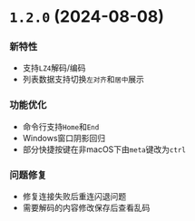 # `1.2.0` (2024-08-08)

### 新特性

* 支持`LZ4`解码/编码
* 列表数据支持切换`左对齐`和`居中`展示

### 功能优化

* 命令行支持`Home`和`End`
* Windows窗口阴影回归
* 部分快捷按键在非macOS下由`meta`键改为`ctrl`

### 问题修复

* 修复连接失败后重连闪退问题
* 需要解码的内容修改保存后查看乱码
